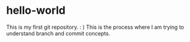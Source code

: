 # hello-world
This is my first git repository. : )
This is the process where I am trying to understand branch and commit concepts.
